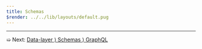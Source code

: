```yaml
---
title: Schemas
$render: ../../lib/layouts/default.pug
---
```


---

➯ Next: [Data-layer &rangle; Schemas &rangle; GraphQL](./docs/validation/graphql)
